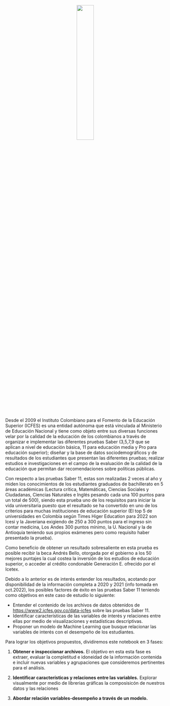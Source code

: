 <p align="center" width="100%">
    <img width="33%" src="https://github.com/JFVJ/Saber-Pro-20_21/blob/main/Im%C3%A1genes/logo-prueba-2022_saber11.png"> 
</p>

Desde el 2009 el Instituto Colombiano para el Fomento de la Educación Superior (ICFES) es una entidad autónoma que está vinculada al Ministerio de Educación Nacional y tiene como objeto entre sus diversas funciones velar por la calidad de la educación de los colombianos a través de organizar e implementar las diferentes pruebas Saber (3,5,7,9 que se aplican a nivel de educación básica, 11  para educación media y Pro para educación superior); diseñar y  la base de datos sociodemográficos y de resultados de los estudiantes que presentan las diferentes pruebas; realizar estudios e investigaciones en el campo de la evaluación de la calidad de la educación que permitan dar recomendaciones sobre políticas públicas. 

Con respecto a las pruebas Saber 11, estas son realizadas 2 veces al año y miden los conocimientos de los estudiantes graduados de bachillerato en 5 áreas académicas (Lectura crítica, Matemáticas, Ciencias Sociales y Ciudadanas, Ciencias Naturales e Inglés pesando cada una 100 puntos para un total de 500), siendo esta prueba uno de los requisitos para iniciar la vida universitaria puesto que el resultado se ha convertido en uno de los criterios para muchas instituciones de educación superior (El top 5 de universidades en Colombia según Times Higer Education para 2022 son Icesi y la Javeriana exigiendo de 250 a 300 puntos para el ingreso sin contar medicina, Los Andes 300 puntos mínimo, la U. Nacional y la de Antioquia teniendo sus propios exámenes pero como requisito haber presentado la prueba). 

Como beneficio de obtener un resultado sobresaliente en esta prueba es posible recibir la beca Andrés Bello, otorgada por el gobierno a los 50 mejores puntajes la cual costea la inversión de los estudios de educación superior, o acceder al crédito condonable Generación E. ofrecido por el Icetex.

Debido a lo anterior es de interés entender los resultados, acotando por disponibilidad de la información completa a 2020 y 2021 (info tomada en oct.2022), los posibles factores de éxito en las pruebas Saber 11 teniendo como objetivos en este caso de estudio lo siguiente:
* Entender el contenido de los archivos de datos obtenidos de https://www2.icfes.gov.co/data-icfes  sobre las pruebas Saber 11.
* Identificar características de las variables de interés y relaciones entre ellas por medio de visualizaciones y estadísticas descriptivas.
* Proponer un modelo de Machine Learning que busque relacionar las variables de interés con el desempeño de los estudiantes.

Para lograr los objetivos propuestos, dividiremos este notebook en 3 fases:

1. **Obtener e inspeccionar archivos.** El objetivo en esta esta fase es extraer, evaluar la completitud e idoneidad de la información contenida e incluir nuevas variables y agrupaciones que consideremos pertinentes para el análisis.

2. **Identificar características y relaciones entre las variables.** Explorar visualmente por medio de librerias gráficas la composisicón de nuestros datos y las relaciones 

3. **Abordar relación variables-desempeño a través de un modelo.** 
